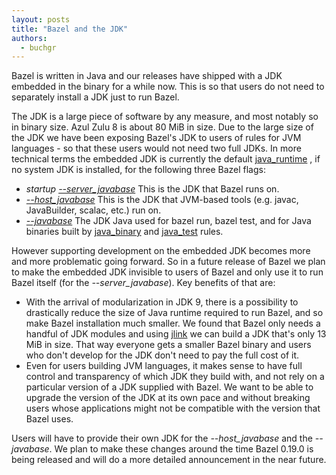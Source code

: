 ```yaml
---
layout: posts
title: "Bazel and the JDK"
authors:
  - buchgr
---
```


Bazel is written in Java and our releases have shipped with a JDK embedded in
the binary for a while now. This is so that users do not need to separately
install a JDK just to run Bazel. 

The JDK is a large piece of software by any measure, and most notably so in
binary size. Azul Zulu 8 is about 80 MiB in size. Due to the large size of the
JDK we have been exposing Bazel's JDK to users of rules for JVM languages - so
that these users would not need two full JDKs. In more technical terms the
embedded JDK is currently the default
[java_runtime](https://docs.bazel.build/versions/master/be/java.html#java_runtime)
, if no system JDK is installed, for the following three Bazel flags:

- _startup [--server_javabase](https://docs.bazel.build/versions/master/user-manual.html#startup_flag--server_javabase)_
This is the JDK that Bazel runs on.
- _[--host_javabase](https://docs.bazel.build/versions/master/user-manual.html#flag--host_javabase)_
This is the JDK that JVM-based tools (e.g. javac, JavaBuilder, scalac, etc.)
run on.
- _[--javabase](https://docs.bazel.build/versions/master/user-manual.html#flag--javabase)_
The JDK Java used for bazel run, bazel test, and for Java binaries built by
[java_binary](https://docs.bazel.build/versions/master/be/java.html#java_binary)
and [java_test](https://docs.bazel.build/versions/master/be/java.html#java_test)
rules.

However supporting development on the embedded JDK becomes more and more
problematic going forward. So in a future release of Bazel we plan to make the
embedded JDK invisible to users of Bazel and only use it to run Bazel itself
(for the _--server_javabase_). Key benefits of that are:
* With the arrival of modularization in JDK 9, there is a possibility to
drastically reduce the size of Java runtime required to run Bazel, and so
make Bazel installation much smaller. We found that Bazel only needs a handful
of JDK modules and using [jlink](https://docs.oracle.com/javase/9/tools/jlink.htm)
we can build a JDK that's only 13 MiB in size. That way everyone gets a smaller
Bazel binary and users who don't develop for the JDK don't need to pay the full
cost of it.
* Even for users building JVM languages, it makes sense to have full control and
transparency of which JDK they build with, and not rely on a particular version
of a JDK supplied with Bazel. We want to be able to upgrade the version of the
JDK at its own pace and without breaking users whose applications might not be
compatible with the version that Bazel uses.

Users will have to provide their own JDK for the _--host_javabase_ and the
_--javabase_. We plan to make these changes around the time Bazel 0.19.0 is
being released and will do a more detailed announcement in the near future.
